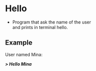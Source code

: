 # Hello

* Program that ask the name of the user  
and prints in terminal hello.

## Example  
User named Mina:

***> Hello Mina***  
